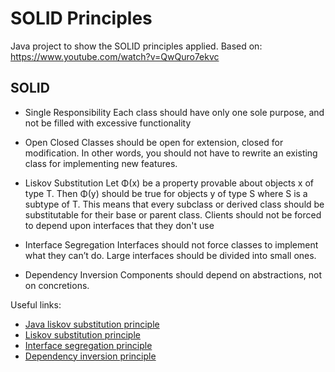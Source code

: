 # SOLID Principles
Java project to show the SOLID principles applied.
Based on: https://www.youtube.com/watch?v=QwQuro7ekvc

## SOLID

- Single Responsibility
  Each class should have only one sole purpose, and not be filled with excessive functionality

- Open Closed
  Classes should be open for extension, closed for modification.
  In other words, you should not have to rewrite an existing class for implementing new features.

- Liskov Substitution
  Let Φ(x) be a property provable about objects x of type T. Then Φ(y) should be true for objects y of type S where S is a subtype of T.
  This means that every subclass or derived class should be substitutable for their base or parent class.
  Clients should not be forced to depend upon interfaces that they don't use

- Interface Segregation
  Interfaces should not force classes to implement what they can’t do.
  Large interfaces should be divided into small ones.

- Dependency Inversion
  Components should depend on abstractions, not on concretions.

Useful links:
- [Java liskov substitution principle](https://www.baeldung.com/java-liskov-substitution-principle)
- [Liskov substitution principle](https://dev.to/amrsaeedhosny/liskov-substitution-principle-ofc)
- [Interface segregation principle](https://medium.com/@radheshyamsingh_83359/interface-segregation-principle-solid-design-12ecfd29f906)
- [Dependency inversion principle](https://dev.to/tamerlang/understanding-solid-principles-dependency-inversion-1b0f)
